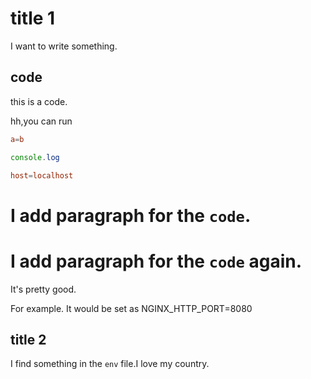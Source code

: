 # title 1

I want to write something.

## code


this is a code.

hh,you can run

```conf
a=b
```

```js
console.log
```

```conf
host=localhost
```

# I add paragraph for the `code`.

# I add paragraph for the `code` again.

It's pretty good.

For example. It would be set as NGINX_HTTP_PORT=8080

## title 2

I find something in the `env` file.I love my country.
